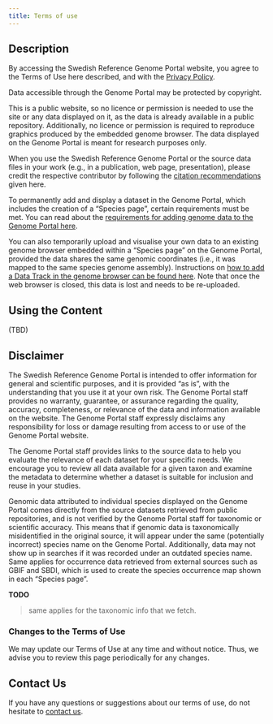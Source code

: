 ```yaml
---
title: Terms of use
---
```


## Description

By accessing the Swedish Reference Genome Portal website, you agree to the Terms of Use here described, and with the [Privacy Policy](/privacy).

Data accessible through the Genome Portal may be protected by copyright.

This is a public website, so no licence or permission is needed to use the site or any data displayed on it, as the data is already available in a public repository. Additionally, no licence or permission is required to reproduce graphics produced by the embedded genome browser. The data displayed on the Genome Portal is meant for research purposes only. 

When you use the Swedish Reference Genome Portal or the source data files in your work (e.g., in a publication, web page, presentation), please credit the respective contributor by following the [citation recommendations](/citation) given here. 

To permanently add and display a dataset in the Genome Portal, which includes the creation of a “Species page”, certain requirements must be met. You can read about the [requirements for adding genome data to the Genome Portal here](/contribute). 

You can also temporarily upload and visualise your own data to an existing genome browser embedded within a “Species page” on the Genome Portal, provided the data shares the same genomic coordinates (i.e., it was mapped to the same species genome assembly). Instructions on [how to add a Data Track in the genome browser can be found here](/user-guide). Note that once the web browser is closed, this data is lost and needs to be re-uploaded.

## Using the Content

(TBD)

## Disclaimer

The Swedish Reference Genome Portal is intended to offer information for general and scientific purposes, and it is provided “as is”, with the understanding that you use it at your own risk.
The Genome Portal staff provides no warranty, guarantee, or assurance regarding the quality, accuracy, completeness, or relevance of the data and information available on the website. The Genome Portal staff expressly disclaims any responsibility for loss or damage resulting from access to or use of the Genome Portal website.

The Genome Portal staff provides links to the source data to help you evaluate the relevance of each dataset for your specific needs. We encourage you to review all data available for a given taxon and examine the metadata to determine whether a dataset is suitable for inclusion and reuse in your studies.

Genomic data attributed to individual species displayed on the Genome Portal comes directly from the source datasets retrieved from public repositories, and is not verified by the Genome Portal staff for taxonomic or scientific accuracy. This means that if genomic data is taxonomically misidentified in the original source, it will appear under the same (potentially incorrect) species name on the Genome Portal. Additionally, data may not show up in searches if it was recorded under an outdated species name. Same applies for occurrence data retrieved from external sources such as GBIF and SBDI, which is used to create the species occurrence map shown in each “Species page”.

**TODO**
>same applies for the taxonomic info that we fetch.

### Changes to the Terms of Use
We may update our Terms of Use at any time and without notice. Thus, we advise you to review this page periodically for any changes.

## Contact Us
If you have any questions or suggestions about our terms of use, do not hesitate to <a href="/contact" target="_blank">contact us</a>.
